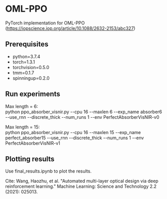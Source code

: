 # OML-PPO

PyTorch implementation for OML-PPO (https://iopscience.iop.org/article/10.1088/2632-2153/abc327)

## Prerequisites
- python=3.7.4
- torch=1.3.1
- torchvision=0.5.0
- tmm=0.1.7
- spinningup=0.2.0

## Run experiments

Max length = 6:  
python ppo_absorber_visnir.py --cpu 16 --maxlen 6 --exp_name absorber6 --use_rnn --discrete_thick --num_runs 1 --env PerfectAbsorberVisNIR-v0

Max length = 15:  
python ppo_absorber_visnir.py --cpu 16 --maxlen 15 --exp_name perfect_absorber15 --use_rnn --discrete_thick --num_runs 1 --env PerfectAbsorberVisNIR-v1

## Plotting results
Use final_results.ipynb to plot the results.

Cite:
Wang, Haozhu, et al. "Automated multi-layer optical design via deep reinforcement learning." Machine Learning: Science and Technology 2.2 (2021): 025013.
